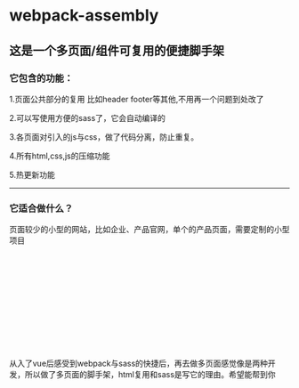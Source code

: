# webpack-assembly
## 这是一个多页面/组件可复用的便捷脚手架                 

### 它包含的功能：

1.页面公共部分的复用 比如header footer等其他,不用再一个问题到处改了                              

2.可以写使用方便的sass了，它会自动编译的 

3.各页面对引入的js与css，做了代码分离，防止重复。  

4.所有html,css,js的压缩功能  

5.热更新功能  


****
### 它适合做什么？

页面较少的小型的网站，比如企业、产品官网，单个的产品页面，需要定制的小型项目<br/><br/><br/><br/><br/><br/><br/><br/><br/><br/><br/><br/>









从入了vue后感受到webpack与sass的快捷后，再去做多页面感觉像是两种开发，所以做了多页面的脚手架，html复用和sass是写它的理由。希望能帮到你
